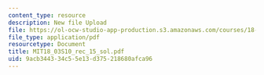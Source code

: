 ```yaml
---
content_type: resource
description: New file Upload
file: https://ol-ocw-studio-app-production.s3.amazonaws.com/courses/18-03-differential-equations-spring-2010/9acb344334c55e13d375218680afca96_MIT18_03S10_rec_15_sol.pdf
file_type: application/pdf
resourcetype: Document
title: MIT18_03S10_rec_15_sol.pdf
uid: 9acb3443-34c5-5e13-d375-218680afca96
---
```

